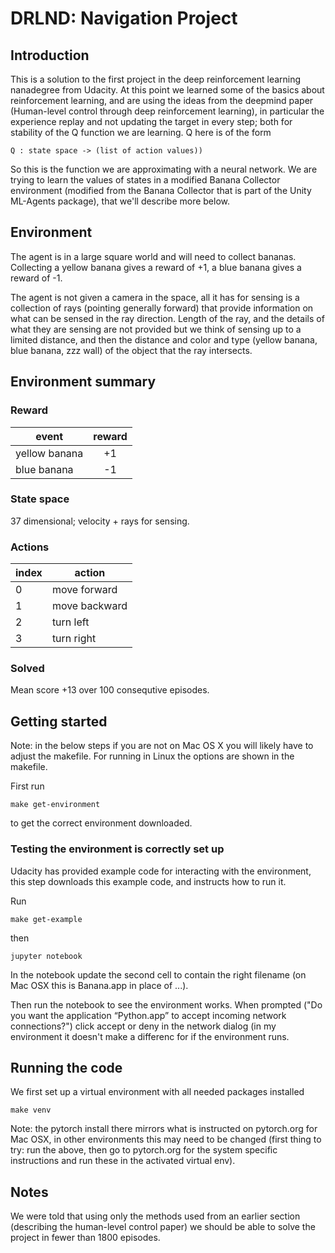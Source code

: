 # DRLND: Navigation Project

## Introduction

This is a solution to the first project in the deep reinforcement
learning nanadegree from Udacity.  At this point we learned some of
the basics about reinforcement learning, and are using the ideas from
the deepmind paper (Human-level control through deep reinforcement
learning), in particular the experience replay and not updating the
target in every step; both for stability of the Q function we are
learning.  Q here is of the form

    Q : state space -> (list of action values))

So this is the function we are approximating with a neural network.
We are trying to learn the values of states in a modified Banana
Collector environment (modified from the Banana Collector that is part
of the Unity ML-Agents package), that we'll describe more below.

## Environment

The agent is in a large square world and will need to collect bananas.
Collecting a yellow banana gives a reward of +1, a blue banana gives a
reward of -1.

The agent is not given a camera in the space, all it has for sensing
is a collection of rays (pointing generally forward) that provide
information on what can be sensed in the ray direction.  Length of the
ray, and the details of what they are sensing are not provided but we
think of sensing up to a limited distance, and then the distance and
color and type (yellow banana, blue banana, zzz wall) of the object
that the ray intersects.

## Environment summary

### Reward

| event         | reward  |
|---------------|:-------:|
| yellow banana |   +1    |
| blue banana   |   -1    |

### State space

37 dimensional; velocity + rays for sensing.

### Actions

| index   | action        |
|---------|---------------|
| 0       | move forward  |
| 1       | move backward |
| 2       | turn left     |
| 3       | turn right    |

### Solved

Mean score +13 over 100 consequtive episodes.

## Getting started

Note: in the below steps if you are not on Mac OS X you will likely
have to adjust the makefile.  For running in Linux the options are
shown in the makefile.

First run

    make get-environment

to get the correct environment downloaded.

### Testing the environment is correctly set up

Udacity has provided example code for interacting with the
environment, this step downloads this example code, and instructs how
to run it.

Run

    make get-example

then

    jupyter notebook

In the notebook update the second cell to contain the right filename
(on Mac OSX this is Banana.app in place of ...).

Then run the notebook to see the environment works.  When prompted
("Do you want the application “Python.app” to accept incoming network
connections?") click accept or deny in the network dialog (in my
environment it doesn't make a differenc for if the environment runs.

## Running the code

We first set up a virtual environment with all needed packages
installed

    make venv

Note: the pytorch install there mirrors what is instructed on
pytorch.org for Mac OSX, in other environments this may need to be
changed (first thing to try: run the above, then go to pytorch.org for
the system specific instructions and run these in the activated
virtual env).

## Notes

We were told that using only the methods used from an earlier section
(describing the human-level control paper) we should be able to solve
the project in fewer than 1800 episodes.